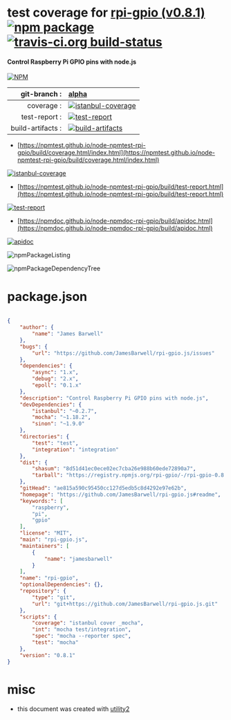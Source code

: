 # test coverage for  [rpi-gpio (v0.8.1)](https://github.com/JamesBarwell/rpi-gpio.js#readme)  [![npm package](https://img.shields.io/npm/v/npmtest-rpi-gpio.svg?style=flat-square)](https://www.npmjs.org/package/npmtest-rpi-gpio) [![travis-ci.org build-status](https://api.travis-ci.org/npmtest/node-npmtest-rpi-gpio.svg)](https://travis-ci.org/npmtest/node-npmtest-rpi-gpio)
#### Control Raspberry Pi GPIO pins with node.js

[![NPM](https://nodei.co/npm/rpi-gpio.png?downloads=true&downloadRank=true&stars=true)](https://www.npmjs.com/package/rpi-gpio)

| git-branch : | [alpha](https://github.com/npmtest/node-npmtest-rpi-gpio/tree/alpha)|
|--:|:--|
| coverage : | [![istanbul-coverage](https://npmtest.github.io/node-npmtest-rpi-gpio/build/coverage.badge.svg)](https://npmtest.github.io/node-npmtest-rpi-gpio/build/coverage.html/index.html)|
| test-report : | [![test-report](https://npmtest.github.io/node-npmtest-rpi-gpio/build/test-report.badge.svg)](https://npmtest.github.io/node-npmtest-rpi-gpio/build/test-report.html)|
| build-artifacts : | [![build-artifacts](https://npmtest.github.io/node-npmtest-rpi-gpio/glyphicons_144_folder_open.png)](https://github.com/npmtest/node-npmtest-rpi-gpio/tree/gh-pages/build)|

- [https://npmtest.github.io/node-npmtest-rpi-gpio/build/coverage.html/index.html](https://npmtest.github.io/node-npmtest-rpi-gpio/build/coverage.html/index.html)

[![istanbul-coverage](https://npmtest.github.io/node-npmtest-rpi-gpio/build/screenCapture.buildCi.browser.%252Ftmp%252Fbuild%252Fcoverage.lib.html.png)](https://npmtest.github.io/node-npmtest-rpi-gpio/build/coverage.html/index.html)

- [https://npmtest.github.io/node-npmtest-rpi-gpio/build/test-report.html](https://npmtest.github.io/node-npmtest-rpi-gpio/build/test-report.html)

[![test-report](https://npmtest.github.io/node-npmtest-rpi-gpio/build/screenCapture.buildCi.browser.%252Ftmp%252Fbuild%252Ftest-report.html.png)](https://npmtest.github.io/node-npmtest-rpi-gpio/build/test-report.html)

- [https://npmdoc.github.io/node-npmdoc-rpi-gpio/build/apidoc.html](https://npmdoc.github.io/node-npmdoc-rpi-gpio/build/apidoc.html)

[![apidoc](https://npmdoc.github.io/node-npmdoc-rpi-gpio/build/screenCapture.buildCi.browser.%252Ftmp%252Fbuild%252Fapidoc.html.png)](https://npmdoc.github.io/node-npmdoc-rpi-gpio/build/apidoc.html)

![npmPackageListing](https://npmtest.github.io/node-npmtest-rpi-gpio/build/screenCapture.npmPackageListing.svg)

![npmPackageDependencyTree](https://npmtest.github.io/node-npmtest-rpi-gpio/build/screenCapture.npmPackageDependencyTree.svg)



# package.json

```json

{
    "author": {
        "name": "James Barwell"
    },
    "bugs": {
        "url": "https://github.com/JamesBarwell/rpi-gpio.js/issues"
    },
    "dependencies": {
        "async": "1.x",
        "debug": "2.x",
        "epoll": "0.1.x"
    },
    "description": "Control Raspberry Pi GPIO pins with node.js",
    "devDependencies": {
        "istanbul": "~0.2.7",
        "mocha": "~1.18.2",
        "sinon": "~1.9.0"
    },
    "directories": {
        "test": "test",
        "integration": "integration"
    },
    "dist": {
        "shasum": "8d51d41ec0ece02ec7cba26e988b60ede72890a7",
        "tarball": "https://registry.npmjs.org/rpi-gpio/-/rpi-gpio-0.8.1.tgz"
    },
    "gitHead": "ae815a590c95450cc127d5edb5c8d4292e97e62b",
    "homepage": "https://github.com/JamesBarwell/rpi-gpio.js#readme",
    "keywords:": [
        "raspberry",
        "pi",
        "gpio"
    ],
    "license": "MIT",
    "main": "rpi-gpio.js",
    "maintainers": [
        {
            "name": "jamesbarwell"
        }
    ],
    "name": "rpi-gpio",
    "optionalDependencies": {},
    "repository": {
        "type": "git",
        "url": "git+https://github.com/JamesBarwell/rpi-gpio.js.git"
    },
    "scripts": {
        "coverage": "istanbul cover _mocha",
        "int": "mocha test/integration",
        "spec": "mocha --reporter spec",
        "test": "mocha"
    },
    "version": "0.8.1"
}
```



# misc
- this document was created with [utility2](https://github.com/kaizhu256/node-utility2)
